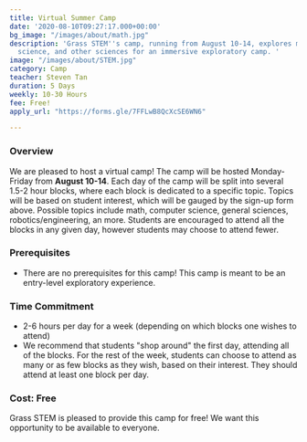 ```yaml
---
title: Virtual Summer Camp
date: '2020-08-10T09:27:17.000+00:00'
bg_image: "/images/about/math.jpg"
description: 'Grass STEM''s camp, running from August 10-14, explores math, computer
  science, and other sciences for an immersive exploratory camp. '
image: "/images/about/STEM.jpg"
category: Camp
teacher: Steven Tan
duration: 5 Days
weekly: 10-30 Hours
fee: Free!
apply_url: "https://forms.gle/7FFLwB8QcXcSE6WN6"

---
```

### Overview

We are pleased to host a virtual camp! The camp will be hosted Monday-Friday from **August 10-14**. Each day of the camp will be split into several 1.5-2 hour blocks, where each block is dedicated to a specific topic. Topics will be based on student interest, which will be gauged by the sign-up form above. Possible topics include math, computer science, general sciences, robotics/engineering, an more. Students are encouraged to attend all the blocks in any given day, however students may choose to attend fewer.

### Prerequisites

* There are no prerequisites for this camp! This camp is meant to be an entry-level exploratory experience.

### Time Commitment

* 2-6 hours per day for a week (depending on which blocks one wishes to attend)
* We recommend that students "shop around" the first day, attending all of the blocks. For the rest of the week, students can choose to attend as many or as few blocks as they wish, based on their interest. They should attend at least one block per day.

### Cost: Free

Grass STEM is pleased to provide this camp for free! We want this opportunity to be available to everyone.
